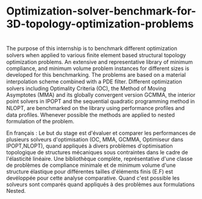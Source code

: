 # Optimization-solver-benchmark-for-3D-topology-optimization-problems
#
  
The purpose of this internship is to benchmark different optimization solvers when applied to various ﬁnite element based structural topology optimization problems. An extensive and representative library of minimum compliance, and minimum volume problem instances for different sizes is developed for this benchmarking. The problems are based on a material interpolation scheme combined with a PDE ﬁlter. 
Different optimization solvers including Optimality Criteria (OC), the Method of Moving Asymptotes (MMA) and its globally convergent version GCMMA, the interior point solvers in IPOPT and the sequential quadratic programming method in NLOPT, are benchmarked on the library using performance proﬁles and data profiles.  Whenever possible the methods are applied to nested formulation of the problem.




En français :
Le but du stage est d'évaluer et comparer les performances de plusieurs solveurs d'optimisation (OC, MMA, GCMMA, Optimiseur dans IPOPT,NLOPT), quand appliqués à divers problèmes d'optimisation topologique de structures mécaniques sous contraintes dans le cadre de l'élasticité linéaire. Une bibliothèque complète, représentative d'une classe de problèmes de compliance minimale et de minimum volume d'une structure élastique pour différentes tailles d'éléments finis (E.F) est devéloppée pour cette analyse comparative.  Quand c'est possible les solveurs sont comparés quand appliqués à des problèmes aux formulations Nested.
